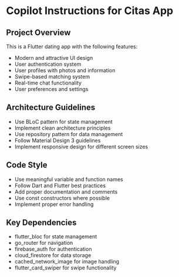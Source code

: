 # Copilot Instructions for Citas App

<!-- Use this file to provide workspace-specific custom instructions to Copilot. For more details, visit https://code.visualstudio.com/docs/copilot/copilot-customization#_use-a-githubcopilotinstructionsmd-file -->

## Project Overview
This is a Flutter dating app with the following features:
- Modern and attractive UI design
- User authentication system
- User profiles with photos and information
- Swipe-based matching system
- Real-time chat functionality
- User preferences and settings

## Architecture Guidelines
- Use BLoC pattern for state management
- Implement clean architecture principles
- Use repository pattern for data management
- Follow Material Design 3 guidelines
- Implement responsive design for different screen sizes

## Code Style
- Use meaningful variable and function names
- Follow Dart and Flutter best practices
- Add proper documentation and comments
- Use const constructors where possible
- Implement proper error handling

## Key Dependencies
- flutter_bloc for state management
- go_router for navigation
- firebase_auth for authentication
- cloud_firestore for data storage
- cached_network_image for image handling
- flutter_card_swiper for swipe functionality
